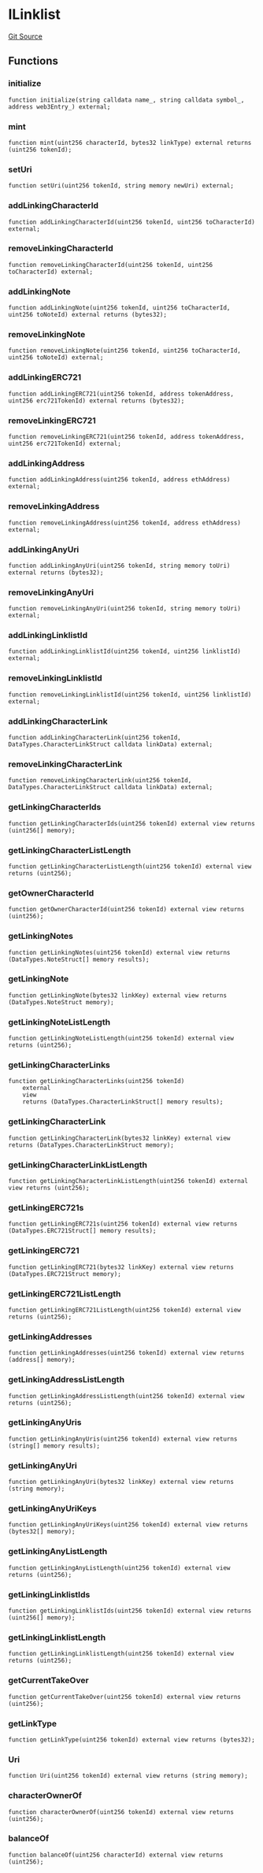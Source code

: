# ILinklist
[Git Source](https://github.com/Crossbell-Box/Crossbell-Contracts/blob/301046e95eacfa631ca751822adb220cbb30103a/contracts/interfaces/ILinklist.sol)


## Functions
### initialize


```solidity
function initialize(string calldata name_, string calldata symbol_, address web3Entry_) external;
```

### mint


```solidity
function mint(uint256 characterId, bytes32 linkType) external returns (uint256 tokenId);
```

### setUri


```solidity
function setUri(uint256 tokenId, string memory newUri) external;
```

### addLinkingCharacterId


```solidity
function addLinkingCharacterId(uint256 tokenId, uint256 toCharacterId) external;
```

### removeLinkingCharacterId


```solidity
function removeLinkingCharacterId(uint256 tokenId, uint256 toCharacterId) external;
```

### addLinkingNote


```solidity
function addLinkingNote(uint256 tokenId, uint256 toCharacterId, uint256 toNoteId) external returns (bytes32);
```

### removeLinkingNote


```solidity
function removeLinkingNote(uint256 tokenId, uint256 toCharacterId, uint256 toNoteId) external;
```

### addLinkingERC721


```solidity
function addLinkingERC721(uint256 tokenId, address tokenAddress, uint256 erc721TokenId) external returns (bytes32);
```

### removeLinkingERC721


```solidity
function removeLinkingERC721(uint256 tokenId, address tokenAddress, uint256 erc721TokenId) external;
```

### addLinkingAddress


```solidity
function addLinkingAddress(uint256 tokenId, address ethAddress) external;
```

### removeLinkingAddress


```solidity
function removeLinkingAddress(uint256 tokenId, address ethAddress) external;
```

### addLinkingAnyUri


```solidity
function addLinkingAnyUri(uint256 tokenId, string memory toUri) external returns (bytes32);
```

### removeLinkingAnyUri


```solidity
function removeLinkingAnyUri(uint256 tokenId, string memory toUri) external;
```

### addLinkingLinklistId


```solidity
function addLinkingLinklistId(uint256 tokenId, uint256 linklistId) external;
```

### removeLinkingLinklistId


```solidity
function removeLinkingLinklistId(uint256 tokenId, uint256 linklistId) external;
```

### addLinkingCharacterLink


```solidity
function addLinkingCharacterLink(uint256 tokenId, DataTypes.CharacterLinkStruct calldata linkData) external;
```

### removeLinkingCharacterLink


```solidity
function removeLinkingCharacterLink(uint256 tokenId, DataTypes.CharacterLinkStruct calldata linkData) external;
```

### getLinkingCharacterIds


```solidity
function getLinkingCharacterIds(uint256 tokenId) external view returns (uint256[] memory);
```

### getLinkingCharacterListLength


```solidity
function getLinkingCharacterListLength(uint256 tokenId) external view returns (uint256);
```

### getOwnerCharacterId


```solidity
function getOwnerCharacterId(uint256 tokenId) external view returns (uint256);
```

### getLinkingNotes


```solidity
function getLinkingNotes(uint256 tokenId) external view returns (DataTypes.NoteStruct[] memory results);
```

### getLinkingNote


```solidity
function getLinkingNote(bytes32 linkKey) external view returns (DataTypes.NoteStruct memory);
```

### getLinkingNoteListLength


```solidity
function getLinkingNoteListLength(uint256 tokenId) external view returns (uint256);
```

### getLinkingCharacterLinks


```solidity
function getLinkingCharacterLinks(uint256 tokenId)
    external
    view
    returns (DataTypes.CharacterLinkStruct[] memory results);
```

### getLinkingCharacterLink


```solidity
function getLinkingCharacterLink(bytes32 linkKey) external view returns (DataTypes.CharacterLinkStruct memory);
```

### getLinkingCharacterLinkListLength


```solidity
function getLinkingCharacterLinkListLength(uint256 tokenId) external view returns (uint256);
```

### getLinkingERC721s


```solidity
function getLinkingERC721s(uint256 tokenId) external view returns (DataTypes.ERC721Struct[] memory results);
```

### getLinkingERC721


```solidity
function getLinkingERC721(bytes32 linkKey) external view returns (DataTypes.ERC721Struct memory);
```

### getLinkingERC721ListLength


```solidity
function getLinkingERC721ListLength(uint256 tokenId) external view returns (uint256);
```

### getLinkingAddresses


```solidity
function getLinkingAddresses(uint256 tokenId) external view returns (address[] memory);
```

### getLinkingAddressListLength


```solidity
function getLinkingAddressListLength(uint256 tokenId) external view returns (uint256);
```

### getLinkingAnyUris


```solidity
function getLinkingAnyUris(uint256 tokenId) external view returns (string[] memory results);
```

### getLinkingAnyUri


```solidity
function getLinkingAnyUri(bytes32 linkKey) external view returns (string memory);
```

### getLinkingAnyUriKeys


```solidity
function getLinkingAnyUriKeys(uint256 tokenId) external view returns (bytes32[] memory);
```

### getLinkingAnyListLength


```solidity
function getLinkingAnyListLength(uint256 tokenId) external view returns (uint256);
```

### getLinkingLinklistIds


```solidity
function getLinkingLinklistIds(uint256 tokenId) external view returns (uint256[] memory);
```

### getLinkingLinklistLength


```solidity
function getLinkingLinklistLength(uint256 tokenId) external view returns (uint256);
```

### getCurrentTakeOver


```solidity
function getCurrentTakeOver(uint256 tokenId) external view returns (uint256);
```

### getLinkType


```solidity
function getLinkType(uint256 tokenId) external view returns (bytes32);
```

### Uri


```solidity
function Uri(uint256 tokenId) external view returns (string memory);
```

### characterOwnerOf


```solidity
function characterOwnerOf(uint256 tokenId) external view returns (uint256);
```

### balanceOf


```solidity
function balanceOf(uint256 characterId) external view returns (uint256);
```

